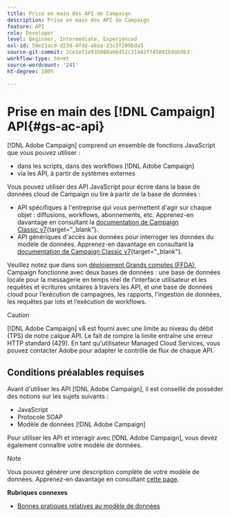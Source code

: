 ```yaml
---
title: Prise en main des API de Campaign
description: Prise en main des API de Campaign
feature: API
role: Developer
level: Beginner, Intermediate, Experienced
exl-id: 50e21acd-d23d-4fdd-a8aa-23c3f209bda3
source-git-commit: 2ce1ef1e935080a66452c31442f745891b9ab9b3
workflow-type: tm+mt
source-wordcount: '241'
ht-degree: 100%

---
```


# Prise en main des [!DNL Campaign] API{#gs-ac-api}

[!DNL Adobe Campaign] comprend un ensemble de fonctions JavaScript que vous pouvez utiliser :

* dans les scripts, dans des workflows [!DNL Adobe Campaign]
* via les API, à partir de systèmes externes

Vous pouvez utiliser des API JavaScript pour écrire dans la base de données cloud de Campaign ou lire à partir de la base de données :

* API spécifiques à l&#39;entreprise qui vous permettent d&#39;agir sur chaque objet : diffusions, workflows, abonnements, etc. Apprenez-en davantage en consultant la [documentation de Campaign Classic v7](https://experienceleague.adobe.com/docs/campaign-classic/using/configuring-campaign-classic/api/business-oriented-apis.html?lang=fr){target="_blank"}.
* API génériques d&#39;accès aux données pour interroger les données du modèle de données. Apprenez-en davantage en consultant la [documentation de Campaign Classic v7](https://experienceleague.adobe.com/docs/campaign-classic/using/configuring-campaign-classic/api/data-oriented-apis.html?lang=fr){target="_blank"}.

Veuillez notez que dans son [déploiement Grands comptes (FFDA)](../architecture/enterprise-deployment.md), Campaign fonctionne avec deux bases de données : une base de données locale pour la messagerie en temps réel de l’interface utilisateur et les requêtes et écritures unitaires à travers les API, et une base de données cloud pour l’exécution de campagnes, les rapports, l&#39;ingestion de données, les requêtes par lots et l’exécution de workflows.

>[!CAUTION]
>
>[!DNL Adobe Campaign] v8 est fourni avec une limite au niveau du débit (TPS) de notre calque API. Le fait de rompre la limite entraîne une erreur HTTP standard (429). En tant qu&#39;utilisateur Managed Cloud Services, vous pouvez contacter Adobe pour adapter le contrôle de flux de chaque API.
> 

## Conditions préalables requises

Avant d&#39;utiliser les API [!DNL Adobe Campaign], il est conseillé de posséder des notions sur les sujets suivants :

* JavaScript
* Protocole SOAP
* Modèle de données [!DNL Adobe Campaign]

Pour utiliser les API et interagir avec [!DNL Adobe Campaign], vous devez également connaître votre modèle de données.

>[!NOTE]
>Vous pouvez générer une description complète de votre modèle de données. Apprenez-en davantage en consultant [cette page](datamodel.md).


**Rubriques connexes**

* [Bonnes pratiques relatives au modèle de données](datamodel-best-practices.md)
